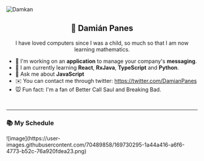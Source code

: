 ![Damkan](https://i.postimg.cc/g2V51hVL/kgkgkgkgkgkgkgk.png)
<h2 align="center">🌿 Damián Panes </h2>
<p align="center">I have loved computers since I was a child, so much so that I am now learning mathematics.</p>

- 📠 I'm working on an **application** to manage your company's **messaging**.
- 🍭 I am currently learning **React**, **RxJava**, **TypeScript** and **Python**.
- 📖 Ask me about **JavaScript**
- ✉️ You can contact me through twitter: https://twitter.com/DamianPanes
- 🐭 Fun fact: I'm a fan of Better Call Saul and Breaking Bad.

<br>
<hr>
<h3>📚 My Schedule</h3>
![image](https://user-images.githubusercontent.com/70489858/169730295-1a44a416-a6f6-4773-b52c-76a920fdea23.png)

